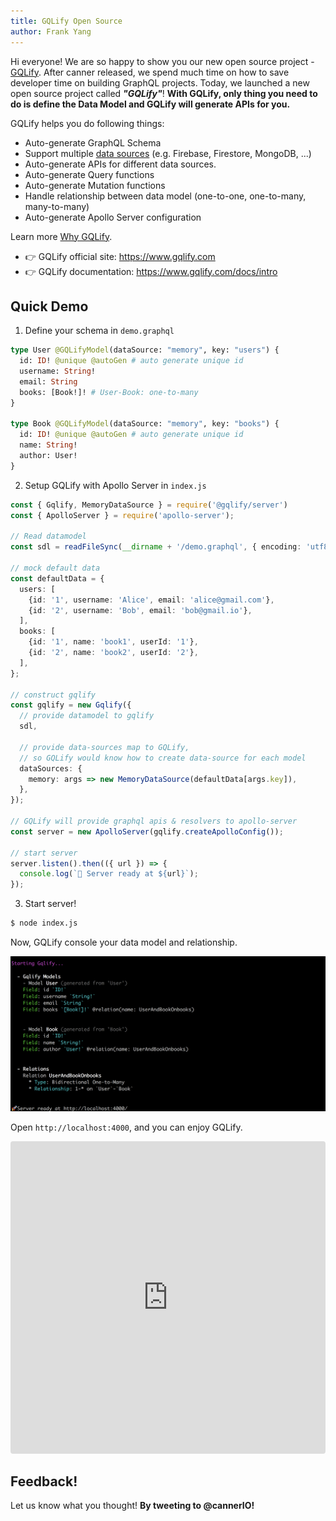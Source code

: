 ```yaml
---
title: GQLify Open Source
author: Frank Yang
---
```


Hi everyone! We are so happy to show you our new open source project - [GQLify](https://www.gqlify.com). After canner released, we spend much time on how to save developer time on building GraphQL projects. Today, we launched a new open source project called ***"GQLify"***! **With GQLify, only thing you need to do is define the Data Model and GQLify will generate APIs for you.**

GQLify helps you do following things:
* Auto-generate GraphQL Schema
* Support multiple [data sources](https://www.gqlify.com/docs/data-source-overview) (e.g. Firebase, Firestore, MongoDB, ...)
* Auto-generate APIs for different data sources.
* Auto-generate Query functions
* Auto-generate Mutation functions
* Handle relationship between data model (one-to-one, one-to-many, many-to-many)
* Auto-generate Apollo Server configuration

Learn more [Why GQLify](https://www.gqlify.com/docs/why-gqlify).

* 👉 GQLify official site: https://www.gqlify.com
* 👉 GQLify documentation: https://www.gqlify.com/docs/intro


## Quick Demo

1. Define your schema in `demo.graphql`

```graphql
type User @GQLifyModel(dataSource: "memory", key: "users") {
  id: ID! @unique @autoGen # auto generate unique id
  username: String!
  email: String
  books: [Book!]! # User-Book: one-to-many
}

type Book @GQLifyModel(dataSource: "memory", key: "books") {
  id: ID! @unique @autoGen # auto generate unique id
  name: String!
  author: User!
}
```

2. Setup GQLify with Apollo Server in `index.js`

```typescript
const { Gqlify, MemoryDataSource } = require('@gqlify/server')
const { ApolloServer } = require('apollo-server');

// Read datamodel
const sdl = readFileSync(__dirname + '/demo.graphql', { encoding: 'utf8' });

// mock default data
const defaultData = {
  users: [
    {id: '1', username: 'Alice', email: 'alice@gmail.com'},
    {id: '2', username: 'Bob', email: 'bob@gmail.io'},
  ],
  books: [
    {id: '1', name: 'book1', userId: '1'},
    {id: '2', name: 'book2', userId: '2'},
  ],
};

// construct gqlify
const gqlify = new Gqlify({
  // provide datamodel to gqlify
  sdl,

  // provide data-sources map to GQLify,
  // so GQLify would know how to create data-source for each model
  dataSources: {
    memory: args => new MemoryDataSource(defaultData[args.key]),
  },
});

// GQLify will provide graphql apis & resolvers to apollo-server
const server = new ApolloServer(gqlify.createApolloConfig());

// start server
server.listen().then(({ url }) => {
  console.log(`🚀 Server ready at ${url}`);
});
```

3. Start server!

```bash
$ node index.js
```

Now, GQLify console your data model and relationship.

![start image](/blog/gqlify-alpha/start.png)

Open `http://localhost:4000`, and you can enjoy GQLify.

<iframe src="https://codesandbox.io/embed/p7wqo43zpx?module=%2Fdatamodel.graphql" style="width:100%; height:500px; border:0; border-radius: 4px; overflow:hidden;" sandbox="allow-modals allow-forms allow-popups allow-scripts allow-same-origin"></iframe>

## Feedback!

Let us know what you thought! **By tweeting to @cannerIO!**
